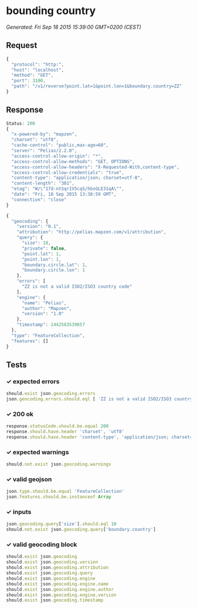 # bounding country

*Generated: Fri Sep 18 2015 15:39:00 GMT+0200 (CEST)*
## Request
```javascript
{
  "protocol": "http:",
  "host": "localhost",
  "method": "GET",
  "port": 3100,
  "path": "/v1/reverse?point.lat=1&point.lon=1&boundary.country=ZZ"
}
```

## Response
```javascript
Status: 200
{
  "x-powered-by": "mapzen",
  "charset": "utf8",
  "cache-control": "public,max-age=60",
  "server": "Pelias/2.2.0",
  "access-control-allow-origin": "*",
  "access-control-allow-methods": "GET, OPTIONS",
  "access-control-allow-headers": "X-Requested-With,content-type",
  "access-control-allow-credentials": "true",
  "content-type": "application/json; charset=utf-8",
  "content-length": "381",
  "etag": "W/\"17d-ntSqr1V5cqS/hbsGLE31qA\"",
  "date": "Fri, 18 Sep 2015 13:38:59 GMT",
  "connection": "close"
}
```
```javascript
{
  "geocoding": {
    "version": "0.1",
    "attribution": "http://pelias.mapzen.com/v1/attribution",
    "query": {
      "size": 10,
      "private": false,
      "point.lat": 1,
      "point.lon": 1,
      "boundary.circle.lat": 1,
      "boundary.circle.lon": 1
    },
    "errors": [
      "ZZ is not a valid ISO2/ISO3 country code"
    ],
    "engine": {
      "name": "Pelias",
      "author": "Mapzen",
      "version": "1.0"
    },
    "timestamp": 1442583539657
  },
  "type": "FeatureCollection",
  "features": []
}
```

## Tests

### ✓ expected errors
```javascript
should.exist json.geocoding.errors
json.geocoding.errors.should.eql [ 'ZZ is not a valid ISO2/ISO3 country code' ]
```

### ✓ 200 ok
```javascript
response.statusCode.should.be.equal 200
response.should.have.header 'charset', 'utf8'
response.should.have.header 'content-type', 'application/json; charset=utf-8'
```

### ✓ expected warnings
```javascript
should.not.exist json.geocoding.warnings
```

### ✓ valid geojson
```javascript
json.type.should.be.equal 'FeatureCollection'
json.features.should.be.instanceof Array
```

### ✓ inputs
```javascript
json.geocoding.query['size'].should.eql 10
should.not.exist json.geocoding.query['boundary.country']
```

### ✓ valid geocoding block
```javascript
should.exist json.geocoding
should.exist json.geocoding.version
should.exist json.geocoding.attribution
should.exist json.geocoding.query
should.exist json.geocoding.engine
should.exist json.geocoding.engine.name
should.exist json.geocoding.engine.author
should.exist json.geocoding.engine.version
should.exist json.geocoding.timestamp
```

